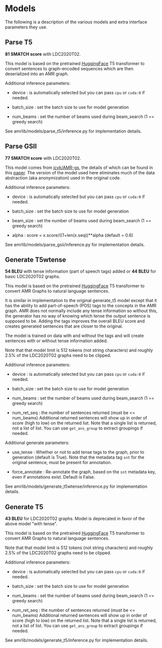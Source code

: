 # Models
The following is a description of the various models and extra interface parameters they use.

## Parse T5
**81 SMATCH score** with LDC2020T02.

This model is based on the pretrained [HuggingFace](https://github.com/huggingface/transformers)
T5 transformer to convert sentences to graph-encoded sequences which are then deserialized into
an AMR graph.

Additional inference parameters:

* device     : is automatically selected but you can pass `cpu` or `cuda:0` if needed.

* batch_size : set the batch size to use for model generation

* num_beams  : set the number of beams used during beam_search (1 == greedy search)

See amrlib/models/parse_t5/inference.py for implementation details.


## Parse GSII
**77 SMATCH score** with LDC2020T02.

This model comes from [jcyk/AMR-gs](https://github.com/jcyk/AMR-gs), the details of which can be
found in this [paper](https://arxiv.org/abs/2004.05572).  The version of the model used here eliminates
much of the data abstraction (aka anonymization) used in the original code.

Additional inference parameters:

* device     : is automatically selected but you can pass `cpu` or `cuda:0` if needed.

* batch_size : set the batch size to use for model generation

* beam_size  : set the number of beams used during beam_search (1 == greedy search)

* alpha      : score = x.score/((1+len(x.seq))**alpha (default = 0.6)


See amrlib/models/parse_gsii/inference.py for implementation details.


## Generate T5wtense
**54 BLEU** with tense information (part of speech tags) added or **44 BLEU** for basic LDC2020T02 graphs.

This model is based on the pretrained [HuggingFace](https://github.com/huggingface/transformers)
T5 transformer to convert AMR Graphs to natural language sentences.

It is similar in implementation to the original generate_t5 model except that it has the
ability to add part-of-speech (POS) tags to the concepts in the AMR graph.  AMR does not normally
include any tense information so without this, the generator has no way of knowing which tense
the output sentence is supposed to be.   Adding the tags improves the overall BLEU score and creates
generated sentences that are closer to the original.

The model is trained on data with and without the tags and will create sentences with or without
tense information added.

Note that that model limit is 512 tokens (not string characters) and roughly 2.5% of the LDC2020T02
graphs need to be clipped.

Additional inference parameters:

* device     : is automatically selected but you can pass `cpu` or `cuda:0` if needed.

* batch_size : set the batch size to use for model generation

* num_beams  : set the number of beams used during beam_search (1 == greedy search)

* num_ret_seq : the number of sentences returned (must be <= num_beams)
Additional returned sentences will show up in order of score (high to low) on the returned list.
Note that a single list is returned, not a list of list. You can use `get_ans_group`  to extract
groupings if needed.

Additional generate parameters:

* use_tense  : Whether or not to add tense tags to the graph, prior to generation (default is True).
Note that the metadata tag `snt` for the original sentence, must be present for annotation.

* force_annotate : Re-annotate the graph, based on the `snt` metadata key, even if annotations exist.
Default is False.


See amrlib/models/generate_t5wtense/inference.py for implementation details.


## Generate T5
**43 BLEU** for LDC2020T02 graphs.  Model is deprecated in favor of the above model "with tense".

This model is based on the pretrained [HuggingFace](https://github.com/huggingface/transformers)
T5 transformer to convert AMR Graphs to natural language sentences.

Note that that model limit is 512 tokens (not string characters) and roughly 2.5% of the LDC2020T02
graphs need to be clipped.


Additional inference parameters:

* device     : is automatically selected but you can pass `cpu` or `cuda:0` if needed.

* batch_size : set the batch size to use for model generation

* num_beams  : set the number of beams used during beam_search (1 == greedy search)

* num_ret_seq : the number of sentences returned (must be <= num_beams)
Additional returned sentences will show up in order of score (high to low) on the returned list.
Note that a single list is returned, not a list of list. You can use `get_ans_group` to extract
groupings if needed.


See amrlib/models/generate_t5/inference.py for implementation details.
